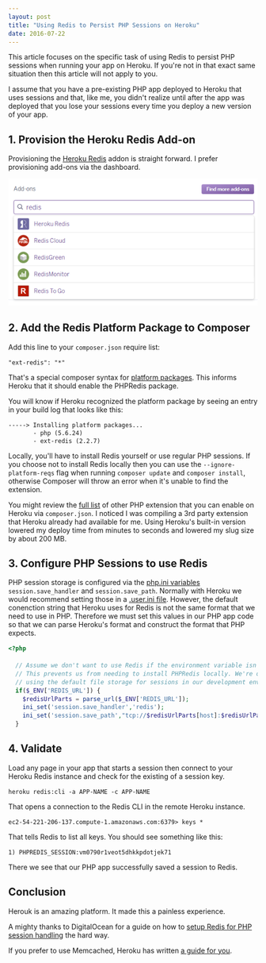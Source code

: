 ```yaml
---
layout: post
title: "Using Redis to Persist PHP Sessions on Heroku"
date: 2016-07-22
---
```


This article focuses on the specific task of using Redis to persist PHP sessions
when running your app on Heroku. If you're not in that exact same situation then
this article will not apply to you.

I assume that you have a pre-existing PHP app deployed to Heroku that uses
sessions and that, like me, you didn't realize until after the app was deployed
that you lose your sessions every time you deploy a new version of your app.

## 1. Provision the Heroku Redis Add-on

Provisioning the [Heroku Redis](https://elements.heroku.com/addons/heroku-redis)
addon is straight forward. I prefer provisioning add-ons via the dashboard.

![Hand drawing of logo](/assets/img/posts/provision-heroku-redis-addon.png)

## 2. Add the Redis Platform Package to Composer

Add this line to your `composer.json` require list:

```
"ext-redis": "*"
```

That's a special composer syntax for [platform packages](https://getcomposer.org/doc/02-libraries.md#platform-packages).
This informs Heroku that it should enable the PHPRedis package.

You will know if Heroku recognized the platform package by seeing an entry in
your build log that looks like this:

```
-----> Installing platform packages...
       - php (5.6.24)
       - ext-redis (2.2.7)
```

Locally, you'll have to install Redis yourself or use regular PHP sessions. If
you choose not to install Redis locally then you can use the `--ignore-platform-reqs`
flag when running `composer update` and `composer install`, otherwise Composer
will throw an error when it's unable to find the extension.

You might review the [full list](https://devcenter.heroku.com/articles/php-support#extensions) 
of other PHP extension that you can enable on Heroku via `composer.json`. I noticed
I was compiling a 3rd party extension that Heroku already had available for me.
Using Heroku's built-in version lowered my deploy time from minutes to seconds
and lowered my slug size by about 200 MB.

## 3. Configure PHP Sessions to use Redis

PHP session storage is configured via the [php.ini variables](http://php.net/manual/en/ini.list.php)
`session.save_handler` and `session.save_path`. Normally with Heroku we would
recommend setting those in a [.user.ini file](http://php.net/manual/en/configuration.file.per-user.php).
However, the default conenction string that Heroku uses for Redis is not the 
same format that we need to use in PHP. Therefore we must set this values in
our PHP app code so that we can parse Heroku's format and construct the format
that PHP expects.

```php
<?php

  // Assume we don't want to use Redis if the environment variable isn't set.
  // This prevents us from needing to install PHPRedis locally. We're okay with
  // using the default file storage for sessions in our development environments.
  if($_ENV['REDIS_URL']) {
    $redisUrlParts = parse_url($_ENV['REDIS_URL']);
    ini_set('session.save_handler','redis');
    ini_set('session.save_path',"tcp://$redisUrlParts[host]:$redisUrlParts[port]?auth=$redisUrlParts[pass]");
  }
```

## 4. Validate

Load any page in your app that starts a session then connect to your Heroku Redis
instance and check for the existing of a session key.

```
heroku redis:cli -a APP-NAME -c APP-NAME
```

That opens a connection to the Redis CLI in the remote Heroku instance.

```
ec2-54-221-206-137.compute-1.amazonaws.com:6379> keys *
```

That tells Redis to list all keys. You should see something like this:

```
1) PHPREDIS_SESSION:vm0790r1veot5dhkkpdotjek71
```

There we see that our PHP app successfully saved a session to Redis.

## Conclusion

Herouk is an amazing platform. It made this a painless experience.

A mighty thanks to DigitalOcean for a guide on how to 
[setup Redis for PHP session handling](https://www.digitalocean.com/community/tutorials/how-to-set-up-a-redis-server-as-a-session-handler-for-php-on-ubuntu-14-04) the hard way.

If you prefer to use Memcached, Heroku has written [a guide for you](https://devcenter.heroku.com/articles/php-sessions).
